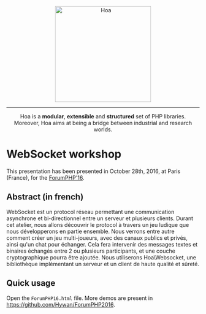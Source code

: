 <p align="center">
  <img src="https://static.hoa-project.net/Image/Hoa.svg" alt="Hoa" width="250px" />
</p>

---

<p align="center">
  Hoa is a <strong>modular</strong>, <strong>extensible</strong> and
  <strong>structured</strong> set of PHP libraries.<br />
  Moreover, Hoa aims at being a bridge between industrial and research worlds.
</p>

# WebSocket workshop

This presentation has been presented in October 28th, 2016, at Paris (France), for the
[ForumPHP'16](http://event.afup.org/forum-php-2016/).

## Abstract (in french)

WebSocket est un protocol réseau permettant une communication
asynchrone et bi-directionnel entre un serveur et plusieurs
clients. Durant cet atelier, nous allons découvrir le protocol à
travers un jeu ludique que nous développerons en partie ensemble. Nous
verrons entre autre comment créer un jeu multi-joueurs, avec des
canaux publics et privés, ainsi qu'un chat pour échanger. Cela fera
intervenir des messages textes et binaires échangés entre 2 ou
plusieurs participants, et une couche cryptographique pourra être
ajoutée. Nous utiliserons Hoa\Websocket, une bibliothèque implémentant
un serveur et un client de haute qualité et sûreté.

## Quick usage

Open the `ForumPHP16.html` file. More demos are present in
https://github.com/Hywan/ForumPHP2016.
